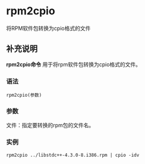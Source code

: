 rpm2cpio
===

将RPM软件包转换为cpio格式的文件

## 补充说明

**rpm2cpio命令** 用于将rpm软件包转换为cpio格式的文件。

###  语法

```shell
rpm2cpio(参数)
```

###  参数

文件：指定要转换的rpm包的文件名。

###  实例

```shell
rpm2cpio ../libstdc++-4.3.0-8.i386.rpm | cpio -idv
```


